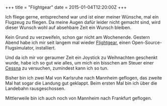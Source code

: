 +++
title = "Flightgear"
date = 2015-01-04T12:20:00Z
+++

Ich fliege gerne, entsprechend war und ist einer meiner Wünsche, mal ein Flugzeug zu fliegen. Da meine Augen dafür leider nicht gemacht sind, wird dieser Wunsch wohl auf absehbare Zeit ein Wunsch bleiben.

<!-- more -->

Kein Grund zu verzweifeln, schon gar nicht am Wochenende. Gestern Abend habe ich mir seit langem mal wieder [Flightgear](http://de.wikipedia.org/wiki/FlightGear), einen Open-Source-Flugsimulator, installiert.

Und da ich mir vor geraumer Zeit ein Joystick zu Weihnachten geschenkt wurde, habe ich so gut wie alles, um mich ein bisschen am Steuer einer [Cessna](http://de.wikipedia.org/wiki/Cessna_172) zu versuchen, zumindest kann ich so tun.

Bisher bin ich zwei Mal von Karlsruhe nach Mannheim geflogen, das zweite Mal hat sogar die Landung gut geklappt. Beim ersten Mal bin ich über die Landebahn rausgeschossen.

Mittlerweile bin ich auch noch von Mannheim nach Frankfurt geflogen.
